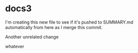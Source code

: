 # docs3

I'm creating this new file to see if it's pushed to SUMMARY.md automatically from here as I merge this commit.

Another unrelated change

whatever

<!-- INCLUDE adding acomment -->
<!-- END -->
